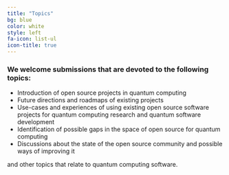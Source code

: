 ```yaml
---
title: "Topics"
bg: blue
color: white
style: left
fa-icon: list-ul
icon-title: true
---
```


### We welcome submissions that are devoted to the following topics:

- Introduction of open source projects in quantum computing
- Future directions and roadmaps of existing projects
- Use-cases and experiences of using existing open source software projects for
  quantum computing research and quantum software development
- Identification of possible gaps in the space of open source for quantum computing
- Discussions about the state of the open source community and possible ways of
  improving it

and other topics that relate to quantum computing software.
